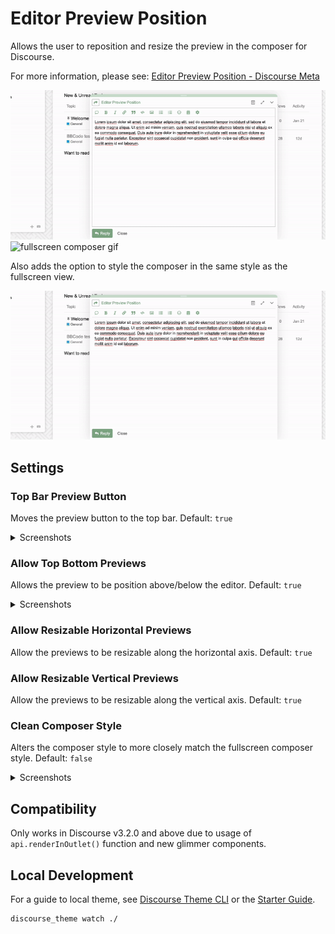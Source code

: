 # Editor Preview Position

Allows the user to reposition and resize the preview in the composer for Discourse.

For more information, please see: [Editor Preview Position - Discourse Meta](https://meta.discourse.org/t/editor-preview-position/309934)

![composer gif](.github/images/editor-preview-position.gif)
![fullscreen composer gif](.github/images/editor-preview-position-fullscreen.gif)

Also adds the option to style the composer in the same style as the fullscreen view.

![clean style composer](.github/images/editor-preview-position-clean-style.gif)

## Settings

### Top Bar Preview Button

Moves the preview button to the top bar. Default: `true`

<details>
<summary>Screenshots</summary>

![composer preview](.github/images/default-composer.png)
![composer no preview](.github/images/default-composer-preview-hidden.png)
![fullscreen composer preview](.github/images/fullscreen-composer.png)
![fullscreen composer no preview](.github/images/fullscreen-composer-preview-hidden.png)

</details>

### Allow Top Bottom Previews

Allows the preview to be position above/below the editor. Default: `true`

<details>
<summary>Screenshots</summary>

![composer top bottom](.github/images/composer-top-bottom.png)
![fullscreen composer top bottom](.github/images/fullscreen-composer-top-bottom.png)

</details>

### Allow Resizable Horizontal Previews

Allow the previews to be resizable along the horizontal axis. Default: `true`

### Allow Resizable Vertical Previews

Allow the previews to be resizable along the vertical axis. Default: `true`

### Clean Composer Style

Alters the composer style to more closely match the fullscreen composer style. Default: `false`

<details>
<summary>Screenshots</summary>

![clean style right](.github/images/clean-style-right.png)
![clean style left](.github/images/clean-style-left.png)
![clean style top](.github/images/clean-style-top.png)
![clean style bottom](.github/images/clean-style-bottom.png)

</details>

## Compatibility

Only works in Discourse v3.2.0 and above due to usage of `api.renderInOutlet()` function and new glimmer components.

## Local Development

For a guide to local theme, see [Discourse Theme CLI](https://meta.discourse.org/t/install-the-discourse-theme-cli-console-app-to-help-you-build-themes/82950) or the [Starter Guide](https://meta.discourse.org/t/get-started-with-theme-creator-and-the-theme-cli/108444).

```bash
discourse_theme watch ./
```
